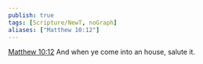 ```yaml
---
publish: true
tags: [Scripture/NewT, noGraph]
aliases: ["Matthew 10:12"]
---
```

[Matthew 10:12](https://churchofjesuschrist.org/study/scriptures/nt/matt/10?lang=eng&id=p12#p12) And when ye come into an house, salute it.
